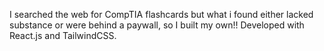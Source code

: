 I searched the web for CompTIA flashcards but what i found either lacked substance or were behind a paywall, so I built my own!! Developed with React.js and TailwindCSS.